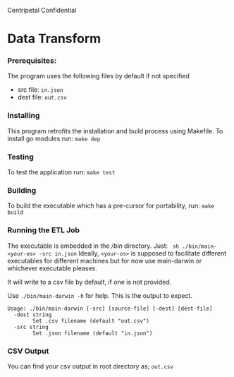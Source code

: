 Centripetal Confidential

# Data Transform

### Prerequisites:

The program uses the following files by default if not specified
- src file: `in.json`
- dest file: `out.csv`

### Installing
This program retrofits the installation and build process using Makefile.
To install go modules run: `make dep`

### Testing
To test the application run: `make test`

### Building
To build the executable which has a pre-cursor for portability, run: `make build`

### Running the ETL Job
The executable is embedded in the */bin* directory.
Just:
    ``` sh ./bin/main-<your-os> -src in.json```
Ideally, `<your-os>` is supposed to facilitate different executables for different machines but for now use main-darwin or whichever executable pleases.

It will write to a csv file by default, if one is not provided.

Use 
``` ./bin/main-darwin -h ``` for help. This is the output to expect.
```
Usage: ./bin/main-darwin [-src] [source-file] [-dest] [dest-file]
  -dest string
        Set .csv filename (default "out.csv")
  -src string
        Set .json filename (default "in.json")
```
### CSV Output

You can find your csv output in root directory as; `out.csv`
